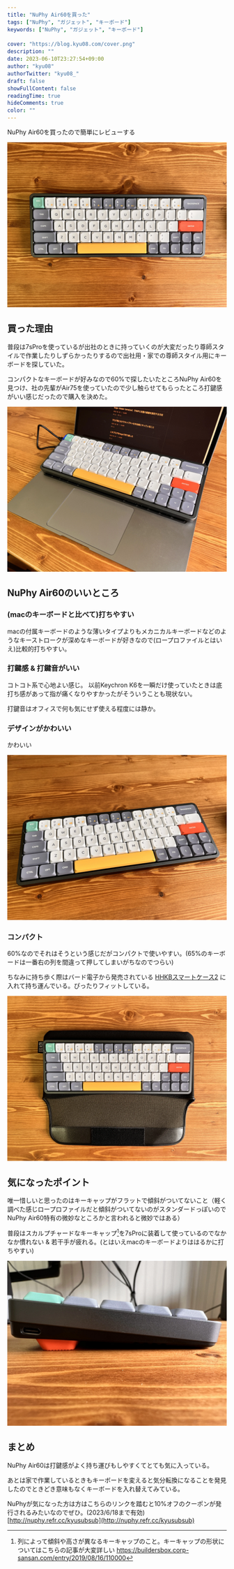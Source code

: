 ```yaml
---
title: "NuPhy Air60を買った"
tags: ["NuPhy", "ガジェット", "キーボード"]
keywords: ["NuPhy", "ガジェット", "キーボード"]

cover: "https://blog.kyu08.com/cover.png"
description: ""
date: 2023-06-10T23:27:54+09:00
author: "kyu08"
authorTwitter: "kyu08_"
draft: false
showFullContent: false
readingTime: true
hideComments: true
color: ""
---
```


NuPhy Air60を買ったので簡単にレビューする

![nuphy-air60.webp](nuphy-air60.webp)

## 買った理由
普段は7sProを使っているが出社のときに持っていくのが大変だったり尊師スタイルで作業したりしずらかったりするので出社用・家での尊師スタイル用にキーボードを探していた。

コンパクトなキーボードが好みなので60%で探したいたところNuPhy Air60を見つけ、社の先輩がAir75を使っていたので少し触らせてもらったところ打鍵感がいい感じだったので購入を決めた。

![sonshi.webp](sonshi.webp)

## NuPhy Air60のいいところ
### (macのキーボードと比べて)打ちやすい
macの付属キーボードのような薄いタイプよりもメカニカルキーボードなどのようなキーストロークが深めなキーボードが好きなので(ロープロファイルとはいえ)比較的打ちやすい。

### 打鍵感 & 打鍵音がいい
コトコト系で心地よい感じ。 以前Keychron K6を一瞬だけ使っていたときは底打ち感があって指が痛くなりやすかったがそういうことも現状ない。

打鍵音はオフィスで何も気にせず使える程度には静か。

### デザインがかわいい
かわいい

![nuphy-air60-2.webp](nuphy-air60-2.webp)

### コンパクト
60%なのでそれはそうという感じだがコンパクトで使いやすい。(65%のキーボードは一番右の列を間違って押してしまいがちなのでつらい)

ちなみに持ち歩く際はバード電子から発売されている [HHKBスマートケース2](https://www.pfu.ricoh.com/direct/hhkb/hhkb-option/detail_smartcase2.html) に入れて持ち運んでいる。ぴったりフィットしている。

![with-cover.webp](with-cover.webp)

## 気になったポイント
唯一惜しいと思ったのはキーキャップがフラットで傾斜がついてないこと（軽く調べた感じロープロファイルだと傾斜がついてないのがスタンダードっぽいのでNuPhy Air60特有の微妙なところかと言われると微妙ではある）

普段はスカルプチャードなキーキャップ[^1]を7sProに装着して使っているのでなかなか慣れない & 若干手が疲れる。(とはいえmacのキーボードよりははるかに打ちやすい)

![keycaps.webp](keycaps.webp)

## まとめ
NuPhy Air60は打鍵感がよく持ち運びもしやすくてとても気に入っている。

あとは家で作業しているときもキーボードを変えると気分転換になることを発見したのでときどき意味もなくキーボードを入れ替えてみている。

NuPhyが気になった方は方はこちらのリンクを踏むと10%オフのクーポンが発行されるみたいなのでぜひ。(2023/6/18まで有効) [http://nuphy.refr.cc/kyusubsub](http://nuphy.refr.cc/kyusubsub)

[^1]: 列によって傾斜や高さが異なるキーキャップのこと。キーキャップの形状についてはこちらの記事が大変詳しい https://buildersbox.corp-sansan.com/entry/2019/08/16/110000
